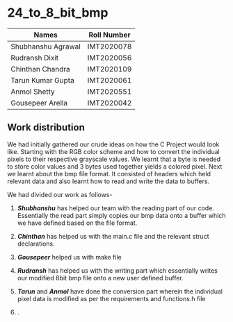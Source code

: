 # 24_to_8_bit_bmp

Names                 |      Roll Number
----------------------|-------------------
Shubhanshu Agrawal    |    IMT2020078
Rudransh Dixit        |    IMT2020056
Chinthan Chandra      |    IMT2020109
Tarun Kumar Gupta     |    IMT2020061
Anmol Shetty          |    IMT2020551
Gousepeer Arella      |    IMT2020042

<h2>
Work distribution
</h2>
<p>
We had initially gathered our crude ideas on how the C Project would look like. Starting with the RGB color scheme and how to convert the individual pixels to their respective grayscale values. We learnt that a byte is needed to store color values and 3 bytes used together yields a colored pixel. Next we learnt about the bmp file format. It consisted of headers which held relevant data and also learnt how to read and write the data to buffers.
</p> 

<p>
We had divided our work as follows-

1) __*Shubhanshu*__ has helped our team with the reading part of our code. Essentially the read part simply copies our bmp data onto a buffer which we have defined based    on the file format.

2) __*Chinthan*__ has helped us with the main.c file and the relevant struct declarations.

3) __*Gousepeer*__ helped us with make file

4) __*Rudransh*__ has helped us with the writing part which essentially writes our modified 8bit bmp file onto a new user defined buffer.

5) __*Tarun*__ and __*Anmol*__ have done the conversion part wherein the individual pixel data is modified as per the requirements and functions.h file
6) .
</p>

